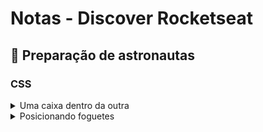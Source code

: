 # Notas - Discover Rocketseat

## 📌 Preparação de astronautas
### CSS
<details>
<summary>Uma caixa dentro da outra</summary>

  - **Box Sizing**
    - No CSS seguimos um _Box model_ (modelo de caixa).
    - O _Box Sizing_ (Tamanho da caixa), por padrão, é _Box content_ (Conteúdo da caixa), ou seja, tamanho em relação ao conteúdo.
    - O _Border-box_ (Caixa pela borda), torna o tamanho da caixa medido pela borda e não mais pelo conteúdo.
  
  - **Display-block-inline**
    - display-block: por padrão a maioria dos elementos.
      - Elementos um abaixo do outro
      - Width e height são respeitados
      - Padding, margin, border funcionam normalmente
    - display-inline: em linha (elemento de \<strong>, \<span>, \<a> e \<em>)
      - Elementos um ao lado do outro
      - Width e height NÃO são respeitados
      - Padding, margin, border funcionam somente na horizontal
  
  - **Margin**
    - propriedades: margin-top, margin-right, margin-bottom, margin-left
    - valores: length, percentagem, auto
    - auto: por padão ajusta marens laterais
    - margin collapys: quando a margin bottom sobrepõe o margin top
    - shorthand (agrupamento):
      - maring: 12px(top) 12px(right) 0(bottom) 12px(left);
      - margin: 12px(top) 10px(right-left) 0(bottom);
      - margin: 8px(top-bottom) 10px(right-left);
      - margin: 10px(todos lados)
  
  - **Padding**
    - propriedades: padding-top, padding-right, padding-bottom, padding-left
    - valores: length, percentagem
    - padding e a caixa: o padding pode aumentar o tamanho da caixa. (por padrão, box content)
    - shorthand (agrupamento):
      - padding: 12px(top) 12px(right) 0(bottom) 12px(left);
      - padding: 12px(top) 10px(right-left) 0(bottom);
      - padding: 8px(top-bottom) 10px(right-left);
      - padding: 10px(todos lados)
  
  - **Border e outline**
    - valores:
      - border-style: solid | dotted | dashed | double | groove | ridge | inset | outset
      - border-width: length
      - border-color: cor
    - shorthand:
      - direção
        - border-top: solid 2px;
      - style
        - border: solid;
      - width | style
        - border: 2px dotted
      - style | color
        - border: outset #f33
      - width | style | color
        - border: medium dached green
    - Outline: diferença
      - Não modifica o tamanho da caixa, pois não é parte do Box Model;
      - Não permite ajuste individual
      - Mais usado para acessibilidade
  
</details>


<details>
<summary>Posicionando foguetes</summary>

  - **Layouts** (história)
    - tablets
    - floats e clear
    - frameworks e grid systems
    - flexbox
    - grid
  
   - Position
    - Static (por padrão, seguindo o fluxo da página)
    - Relatice (elemento fica no lugar relativo a posição designada e tem o fluxo normal do scrool)
      - propriedades: top | right | bottom | left | z-index
    - Absolute (como se subisse uma camada, sendo absoluto em relação a página, mas se tiver um elemento pai relativo, ele será absosulto em relação a ele)
      - propriedades: top | right | bottom | left | z-index
    - fixed (o elemento fica fixo na pagina)
    - Element Staking
      - z-index: subindo uma camada
  
  - Flexbox
    - posicionamento | alinhamento | direcionamento | ordernação | tamanhos | dimensão
    - direcionamento: flex-direction -  direção do flex (horizontal-row | vertical-column)
    - alinhamento: justify-content(column) | align-itens(row)
  
  - Grid
    - posicionamento dos elementos dentro da caixa, igual o flexbox e diferente de block e inline
    - horizontal e vertical
    - flexível ou fico
    - cria espaços para os elementos filhos habitarem
    - propriedades:
      - grid-template-areas: areas no grid, quantas colunas e linhas (dinâmico)
      - grid-template-columns: tamanhos das colunas (fr = fração restante)
      - grid-template-rows: tamanho das linhas (fr = fração restante)
    - pode ser utilizado em conjunto com flexbox
  
</details>
